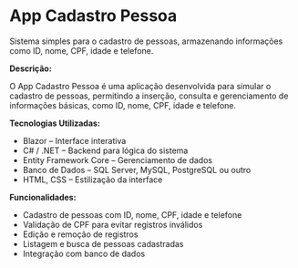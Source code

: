 # App Cadastro Pessoa
Sistema simples para o cadastro de pessoas, armazenando informações como ID, nome, CPF, idade e telefone.

**Descrição:**

O App Cadastro Pessoa é uma aplicação desenvolvida para simular o cadastro de pessoas, permitindo a inserção, consulta e gerenciamento de informações básicas, como ID, nome, CPF, idade e telefone.

**Tecnologias Utilizadas:**

* Blazor – Interface interativa
* C# / .NET – Backend para lógica do sistema
* Entity Framework Core – Gerenciamento de dados
* Banco de Dados – SQL Server, MySQL, PostgreSQL ou outro
* HTML, CSS – Estilização da interface
  
**Funcionalidades:**
  
* Cadastro de pessoas com ID, nome, CPF, idade e telefone
* Validação de CPF para evitar registros inválidos
* Edição e remoção de registros
* Listagem e busca de pessoas cadastradas
* Integração com banco de dados
